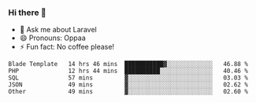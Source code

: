 ### Hi there 👋

<!--
**reubenwedson/reubenwedson** is a ✨ _special_ ✨ repository because its `README.md` (this file) appears on your GitHub profile.

Here are some ideas to get you started:

- 📫 How to reach me: 
- 🔭 I’m currently working on awesome talent app
- 🌱 I’m currently learning extreme Vue js technical stuffs
- 👯 I’m looking to collaborate on start ups challenges
- 🤔 I’m looking for help with time
-->
- 💬 Ask me about Laravel
- 😄 Pronouns: Oppaa
- ⚡ Fun fact: No coffee please!

<!--START_SECTION:waka-->
```text
Blade Template   14 hrs 46 mins  ███████████▓░░░░░░░░░░░░░   46.88 % 
PHP              12 hrs 44 mins  ██████████░░░░░░░░░░░░░░░   40.46 % 
SQL              57 mins         ▓░░░░░░░░░░░░░░░░░░░░░░░░   03.03 % 
JSON             49 mins         ▓░░░░░░░░░░░░░░░░░░░░░░░░   02.62 % 
Other            49 mins         ▓░░░░░░░░░░░░░░░░░░░░░░░░   02.60 % 
```
<!--END_SECTION:waka-->
